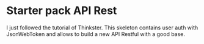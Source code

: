# Starter pack API Rest

I just followed the tutorial of Thinkster. This skeleton contains user auth with JsonWebToken and allows to build a new API Restful with a good base.
